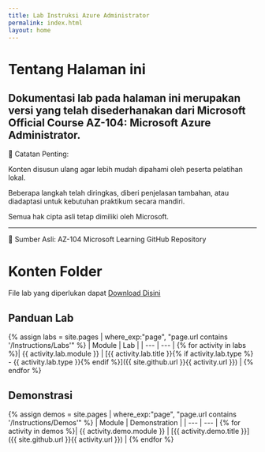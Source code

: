 ```yaml
---
title: Lab Instruksi Azure Administrator
permalink: index.html
layout: home
---
```


# Tentang Halaman ini
Dokumentasi lab pada halaman ini merupakan versi yang telah disederhanakan dari Microsoft Official Course AZ-104: Microsoft Azure Administrator.
---

📝 Catatan Penting:

Konten disusun ulang agar lebih mudah dipahami oleh peserta pelatihan lokal.

Beberapa langkah telah diringkas, diberi penjelasan tambahan, atau diadaptasi untuk kebutuhan praktikum secara mandiri.

Semua hak cipta asli tetap dimiliki oleh Microsoft.

---
🔗 Sumber Asli:
AZ-104 Microsoft Learning GitHub Repository


# Konten Folder

File lab yang diperlukan dapat [Download Disini](https://github.com/MicrosoftLearning/AZ-104-MicrosoftAzureAdministrator/archive/master.zip)

## Panduan Lab

{% assign labs = site.pages | where_exp:"page", "page.url contains '/Instructions/Labs'" %}
| Module | Lab |
| --- | --- | 
{% for activity in labs  %}| {{ activity.lab.module }} | [{{ activity.lab.title }}{% if activity.lab.type %} - {{ activity.lab.type }}{% endif %}]({{ site.github.url }}{{ activity.url }}) |
{% endfor %}

## Demonstrasi

{% assign demos = site.pages | where_exp:"page", "page.url contains '/Instructions/Demos'" %}
| Module | Demonstration |
| --- | --- | 
{% for activity in demos  %}| {{ activity.demo.module }} | [{{ activity.demo.title }}]({{ site.github.url }}{{ activity.url }}) |
{% endfor %}
